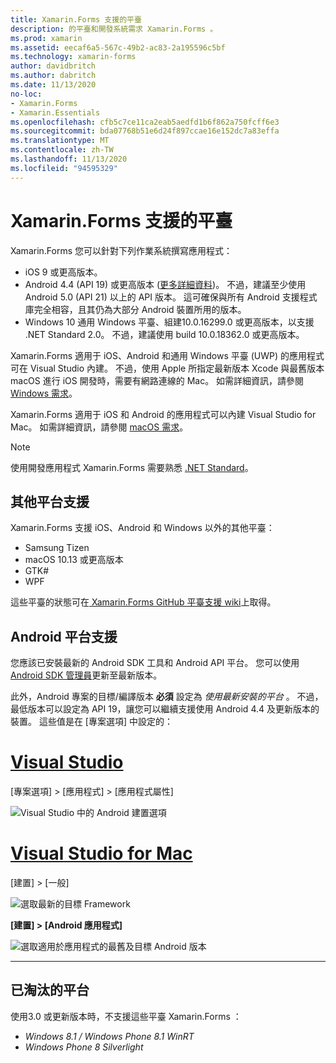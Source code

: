 ```yaml
---
title: Xamarin.Forms 支援的平臺
description: 的平臺和開發系統需求 Xamarin.Forms 。
ms.prod: xamarin
ms.assetid: eecaf6a5-567c-49b2-ac83-2a195596c5bf
ms.technology: xamarin-forms
author: davidbritch
ms.author: dabritch
ms.date: 11/13/2020
no-loc:
- Xamarin.Forms
- Xamarin.Essentials
ms.openlocfilehash: cfb5c7ce11ca2eab5aedfd1b6f862a750fcff6e3
ms.sourcegitcommit: bda07768b51e6d24f897ccae16e152dc7a83effa
ms.translationtype: MT
ms.contentlocale: zh-TW
ms.lasthandoff: 11/13/2020
ms.locfileid: "94595329"
---
```

# <a name="no-locxamarinforms-supported-platforms"></a>Xamarin.Forms 支援的平臺

Xamarin.Forms 您可以針對下列作業系統撰寫應用程式：

- iOS 9 或更高版本。
- Android 4.4 (API 19) 或更高版本 ([更多詳細資料](#android-platform-support))。 不過，建議至少使用 Android 5.0 (API 21) 以上的 API 版本。 這可確保與所有 Android 支援程式庫完全相容，且其仍為大部分 Android 裝置所用的版本。
- Windows 10 通用 Windows 平臺、組建10.0.16299.0 或更高版本，以支援 .NET Standard 2.0。 不過，建議使用 build 10.0.18362.0 或更高版本。

Xamarin.Forms 適用于 iOS、Android 和通用 Windows 平臺 (UWP) 的應用程式可在 Visual Studio 內建。 不過，使用 Apple 所指定最新版本 Xcode 與最舊版本 macOS 進行 iOS 開發時，需要有網路連線的 Mac。 如需詳細資訊，請參閱 [Windows 需求](~/cross-platform/get-started/requirements.md#windows-requirements)。

Xamarin.Forms 適用于 iOS 和 Android 的應用程式可以內建 Visual Studio for Mac。 如需詳細資訊，請參閱 [macOS 需求](~/cross-platform/get-started/requirements.md#macos-requirements)。

> [!NOTE]
> 使用開發應用程式 Xamarin.Forms 需要熟悉 [.NET Standard](~/cross-platform/app-fundamentals/net-standard.md)。

## <a name="additional-platform-support"></a>其他平台支援

Xamarin.Forms 支援 iOS、Android 和 Windows 以外的其他平臺：

- Samsung Tizen
- macOS 10.13 或更高版本
- GTK#
- WPF

這些平臺的狀態可在[ Xamarin.Forms GitHub 平臺支援 wiki](https://github.com/xamarin/Xamarin.Forms/wiki/Platform-Support)上取得。

## <a name="android-platform-support"></a>Android 平台支援

您應該已安裝最新的 Android SDK 工具和 Android API 平台。 您可以使用 [Android SDK 管理員](~/android/get-started/installation/android-sdk.md)更新至最新版本。

此外，Android 專案的目標/編譯版本 **必須** 設定為 *使用最新安裝的平台* 。 不過，最低版本可以設定為 API 19，讓您可以繼續支援使用 Android 4.4 及更新版本的裝置。 這些值是在 [專案選項] 中設定的：

# <a name="visual-studio"></a>[Visual Studio](#tab/windows)

[專案選項] > [應用程式] > [應用程式屬性]

![Visual Studio 中的 Android 建置選項](requirements-images/options-android-vs-sml.png)

# <a name="visual-studio-for-mac"></a>[Visual Studio for Mac](#tab/macos)

[建置] > [一般]

![選取最新的目標 Framework](requirements-images/options-general-sml.png)

**[建置] > [Android 應用程式]**

![選取適用於應用程式的最舊及目標 Android 版本](requirements-images/options-android-sml.png)

-----

## <a name="deprecated-platforms"></a>已淘汰的平台

使用3.0 或更新版本時，不支援這些平臺 Xamarin.Forms ：

- *Windows 8.1 / Windows Phone 8.1 WinRT*
- *Windows Phone 8 Silverlight*
